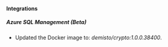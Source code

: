 #### Integrations
##### Azure SQL Management (Beta)
- Updated the Docker image to: *demisto/crypto:1.0.0.38400*.
